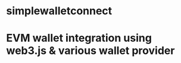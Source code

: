 # simplewalletconnect
<h1>EVM wallet integration using web3.js & various wallet provider</h1>






